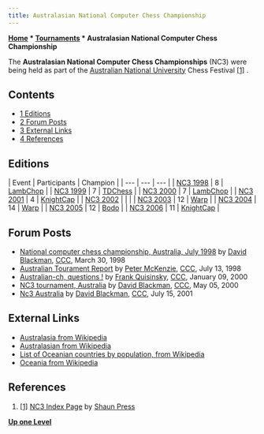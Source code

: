 ```yaml
---
title: Australasian National Computer Chess Championship
---
```

**[Home](Home "Home") * [Tournaments](Tournaments_and_Matches "Tournaments and Matches") * Australasian National Computer Chess Championship**

The **Australasian National Computer Chess Championships** (NC3) were being held as part of the [Australian National University](Australian_National_University "Australian National University") Chess Festival <a id="cite-note-1" href="#cite-ref-1">[1]</a> .

## Contents

- [1 Editions](#editions)
- [2 Forum Posts](#forum-posts)
- [3 External Links](#external-links)
- [4 References](#references)

## Editions

|  Event
|  Participants
|  Champion
|
| --- | --- | --- |
| [NC3 1998](index.php?title=NC3_1998&action=edit&redlink=1 "NC3 1998 (page does not exist)") |  8
| [LambChop](LambChop "LambChop") |
| [NC3 1999](NC3_1999 "NC3 1999") |  7
| [TDChess](TDChess "TDChess") |
| [NC3 2000](NC3_2000 "NC3 2000") |  7
| [LambChop](LambChop "LambChop") |
| [NC3 2001](NC3_2001 "NC3 2001") |  4
| [KnightCap](KnightCap "KnightCap") |
| [NC3 2002](NC3_2002 "NC3 2002") |  |  |
| [NC3 2003](NC3_2003 "NC3 2003") |  12
| [Warp](Warp "Warp") |
| [NC3 2004](NC3_2004 "NC3 2004") |  14
| [Warp](Warp "Warp") |
| [NC3 2005](NC3_2005 "NC3 2005") |  12
| [Bodo](Bodo "Bodo") |
| [NC3 2006](NC3_2006 "NC3 2006") |  11
| [KnightCap](KnightCap "KnightCap") |

## Forum Posts

- [National computer chess championship, Australia, July 1998](https://www.stmintz.com/ccc/index.php?id=16284) by [David Blackman](David_Blackman "David Blackman"), [CCC](CCC "CCC"), March 30, 1998
- [Australian Tourament Report](https://www.stmintz.com/ccc/index.php?id=22110) by [Peter McKenzie](Peter_McKenzie "Peter McKenzie"), [CCC](CCC "CCC"), July 13, 1998
- [Australian-ch, questions !](https://www.stmintz.com/ccc/index.php?id=86961) by [Frank Quisinsky](Frank_Quisinsky "Frank Quisinsky"), [CCC](CCC "CCC"), January 09, 2000
- [NC3 tournament, Australia](https://www.stmintz.com/ccc/index.php?id=109165) by [David Blackman](David_Blackman "David Blackman"), [CCC](CCC "CCC"), May 05, 2000
- [Nc3 Australia](https://www.stmintz.com/ccc/index.php?id=179834) by [David Blackman](David_Blackman "David Blackman"), [CCC](CCC "CCC"), July 15, 2001

## External Links

- [Australasia from Wikipedia](https://en.wikipedia.org/wiki/Australasia)
- [Australasian from Wikipedia](https://en.wikipedia.org/wiki/Australasian)
- [List of Oceanian countries by population, from Wikipedia](https://en.wikipedia.org/wiki/List_of_Oceanian_countries_by_population)
- [Oceania from Wikipedia](https://en.wikipedia.org/wiki/Oceania)

## References

1. <a id="cite-ref-1" href="#cite-note-1">[1]</a> [NC3 Index Page](http://users.cecs.anu.edu.au/%7Eshaun/chess/) by [Shaun Press](Shaun_Press "Shaun Press")

**[Up one Level](Tournaments_and_Matches "Tournaments and Matches")**

